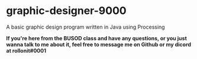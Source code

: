 # graphic-designer-9000
A basic graphic design program written in Java using Processing

**If you're here from the BUSOD class and have any questions, or you just wanna talk to me about it, feel free to message me on Github or my dicord at rollonit#0001**
